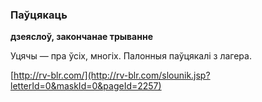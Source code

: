 ### Паўцякаць
**дзеяслоў, закончанае трыванне**

Уцячы — пра ўсіх, многіх. Палонныя паўцякалі з лагера.

<a rel="author">[http://rv-blr.com/](http://rv-blr.com/slounik.jsp?letterId=0&maskId=0&pageId=2257)</a>
